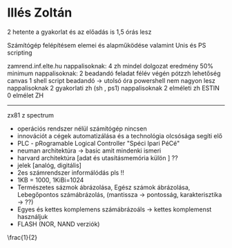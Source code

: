# Illés Zoltán


2 hetente a gyakorlat és az előadás is 1,5 órás lesz

Számítógép felépítésem elemei és alapműködése valamint Unis és PS scripting

zamrend.inf.elte.hu
nappalisoknak: 4 zh mindel dolgozat eredmény 50% minimum
nappalisoknak: 2 beadandó feladat
félév végén pótzzh lehetőség
canvas 1 shell script beadandó -> utolsó óra
powershell nem nagyon lesz
nappalisoknak 2 gyakorlati zh (sh , ps1)
nappalisoknak 2 elméleti zh
ESTIN 0 elmélet ZH


-----
zx81 
z spectrum

- operációs rendszer nélül számítógép nincsen
- innovációt a cégek automatizálása és a technológia olcsósága segíti elő
- PLC - pRogramable Logical Controller "Spéci Ipari PéCé"
- neuman architektúra -> basic amit mindenki ismeri
- harvard architektúra [adat és utasításmemória külön ] ?? 
- jelek [analóg, digitális] 
- 2es számrendszer informálódás pls !!
- 1KB = 1000, 1KiBi=1024
- Természetes sázmok ábrázolása, Egész számok ábrázolása, Lebegőpontos számábrázolás, (mantissza -> pontosság, karakterisztika -> ??)
- Egyes és kettes komplemens számábrázoáls -> kettes komplemenst használjuk
- FLASH (NOR, NAND verziók)

\frac{1}{2}

